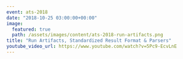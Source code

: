 ```yaml
---
event: ats-2018
date: "2018-10-25 03:00:00+00:00"
image:
  featured: true
  path: /assets/images/content/ats-2018-run-artifacts.png
title: "Run Artifacts, Standardized Result Format & Parsers"
youtube_video_url: https://www.youtube.com/watch?v=5Pc9-EcvLnE
---
```

